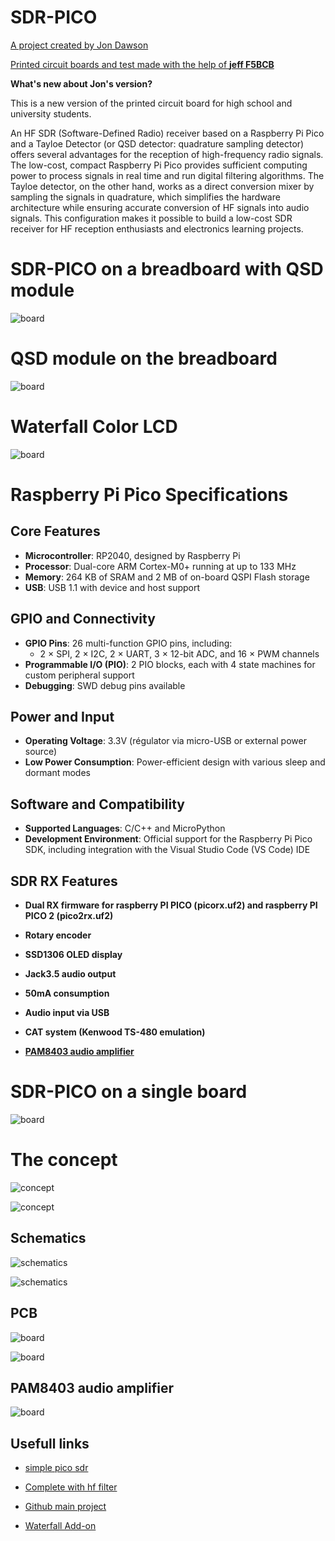 # SDR-PICO

[A project created by Jon Dawson](https://github.com/dawsonjon/PicoRX)

[Printed circuit boards and test made with the help of **jeff F5BCB**](https://www.qrz.com/db/F5BCB)

**What's new about Jon's version?**

This is a new version of the printed circuit board for high school and university students.


An HF SDR (Software-Defined Radio) receiver based on a Raspberry Pi Pico and a Tayloe Detector (or QSD detector: quadrature sampling detector) offers several advantages for the reception of high-frequency radio signals. The low-cost, compact Raspberry Pi Pico provides sufficient computing power to process signals in real time and run digital filtering algorithms. The Tayloe detector, on the other hand, works as a direct conversion mixer by sampling the signals in quadrature, which simplifies the hardware architecture while ensuring accurate conversion of HF signals into audio signals. This configuration makes it possible to build a low-cost SDR receiver for HF reception enthusiasts and electronics learning projects.

# SDR-PICO on a breadboard with QSD module
![board](images/breadboard.jpg "Main board")

# QSD module on the breadboard
![board](images/QSD.jpg "QSD")

# Waterfall Color LCD
![board](results/waterfall.jpg "waterfall")


# Raspberry Pi Pico Specifications

## Core Features
- **Microcontroller**: RP2040, designed by Raspberry Pi
- **Processor**: Dual-core ARM Cortex-M0+ running at up to 133 MHz
- **Memory**: 264 KB of SRAM and 2 MB of on-board QSPI Flash storage
- **USB**: USB 1.1 with device and host support

## GPIO and Connectivity
- **GPIO Pins**: 26 multi-function GPIO pins, including:
  - 2 × SPI, 2 × I2C, 2 × UART, 3 × 12-bit ADC, and 16 × PWM channels
- **Programmable I/O (PIO)**: 2 PIO blocks, each with 4 state machines for custom peripheral support
- **Debugging**: SWD debug pins available

## Power and Input
- **Operating Voltage**: 3.3V (régulator via micro-USB or external power source)
- **Low Power Consumption**: Power-efficient design with various sleep and dormant modes

## Software and Compatibility
- **Supported Languages**: C/C++ and MicroPython
- **Development Environment**: Official support for the Raspberry Pi Pico SDK, including integration with the Visual Studio Code (VS Code) IDE

## SDR RX Features
- **Dual RX firmware for raspberry PI PICO (picorx.uf2) and raspberry PI PICO 2 (pico2rx.uf2)**
- **Rotary encoder**
- **SSD1306 OLED display**
- **Jack3.5 audio output**
- **50mA consumption**
- **Audio input via USB**
- **CAT system (Kenwood TS-480 emulation)**


- [**PAM8403 audio amplifier**](https://fr.aliexpress.com/item/1005001689998894.html)

# SDR-PICO on a single board
![board](images/complet.jpg "Single")

# The concept

![concept](schematics/simple.png "schematics")

![concept](schematics/concept.png "schematics")


## Schematics

![schematics](schematics/rpi+qsd1.png "schematics")

![schematics](schematics/rpi+qsd2.png "schematics")


## PCB

![board](images/complet_pcb.png "board")

![board](images/PCB.png "board")

## PAM8403 audio amplifier

![board](images/ampli.jpg "ampli")


## Usefull links

- [simple pico sdr](https://101-things.readthedocs.io/en/latest/breadboard_radio.html)

- [Complete with hf filter](https://101-things.readthedocs.io/en/latest/radio_receiver.html)

- [Github main project](https://github.com/dawsonjon/PicoRX)

- [Waterfall Add-on](https://101-things.readthedocs.io/en/latest/breadboard_radio_part3.html)





